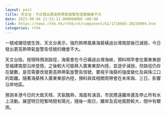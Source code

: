 ```yaml
---
layout: post
title: 天文台：今日發出更高熱帶氣旋警告信號機會不大
date: 2023-09-04 11:51:11.000000000 +08:00
link: https://news.rthk.hk/rthk/ch/component/k2/1716665-20230904.htm
categories: rthk
---
```


一號戒備信號生效，天文台表示，強烈熱帶風暴海葵橫過台灣南部後已減弱，今日發出更高熱帶氣旋警告信號的機會不大。

天文台指，按現時預測路徑，海葵會在今日橫過台灣海峽，預料明早會在廣東東部至福建南部沿岸登陸，之後較大可能移入廣東東部內陸，並逐步減弱，但路徑仍存在變數，是否需要改發更高熱帶氣旋警告信號，要視乎海葵的強度變化及與珠江口的距離。隨著海葵移入廣東東部內陸，預料與其相關雨帶會在未來兩、三日，影響沿岸地區。

預測本港今日的大致天晴，天氣酷熱，海面有湧浪，市民應遠離岸邊及停止所有水上活動。展望明日短暫時間有陽光，隨後一兩日，離岸及高地風勢較大，間中有驟雨。
